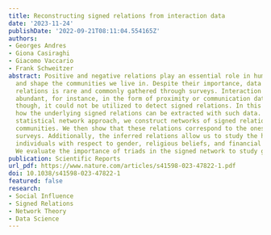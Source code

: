```yaml
---
title: Reconstructing signed relations from interaction data
date: '2023-11-24'
publishDate: '2022-09-21T08:11:04.554165Z'
authors:
- Georges Andres
- Giona Casiraghi
- Giacomo Vaccario
- Frank Schweitzer
abstract: Positive and negative relations play an essential role in human behavior
  and shape the communities we live in. Despite their importance, data about signed
  relations is rare and commonly gathered through surveys. Interaction data is more
  abundant, for instance, in the form of proximity or communication data. So far,
  though, it could not be utilized to detect signed relations. In this paper, we show
  how the underlying signed relations can be extracted with such data. Employing a
  statistical network approach, we construct networks of signed relations in four
  communities. We then show that these relations correspond to the ones reported in
  surveys. Additionally, the inferred relations allow us to study the homophily of
  individuals with respect to gender, religious beliefs, and financial backgrounds.
  We evaluate the importance of triads in the signed network to study group cohesion.
publication: Scientific Reports
url_pdf: https://www.nature.com/articles/s41598-023-47822-1.pdf
doi: 10.1038/s41598-023-47822-1
featured: false
research:
- Social Influence
- Signed Relations
- Network Theory
- Data Science
---
```

